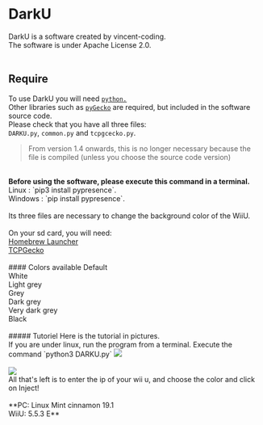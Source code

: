 # DarkU
DarkU is a software created by vincent-coding.<br />
The software is under Apache License 2.0.<br />
<br />
## Require
To use DarkU you will need <a href="https://www.python.org/">`python.`</a><br />
Other libraries such as <a href="https://github.com/wiiudev/pyGecko">`pyGecko`</a> are required, but included in the software source code.<br />
Please check that you have all three files: <br />
`DARKU.py`, `common.py` and `tcpgcecko.py`.<br />
> From version 1.4 onwards, this is no longer necessary because the file is compiled (unless you choose the source code version)
<br />
<b>Before using the software, please execute this command in a terminal.</b><br />
Linux   : `pip3 install pypresence`.<br />
Windows : `pip install pypresence`.<br />
<br />
Its three files are necessary to change the background color of the WiiU.<br />
<br />
On your sd card, you will need:<br />
<a href="https://www.wiiubru.com/appstore/#/app/homebrew_launcher">Homebrew Launcher</a><br />
<a href="https://www.wiiubru.com/appstore/#/app/TCPgecko">TCPGecko</a><br />
<br />
#### Colors available
Default<br />
White<br />
Light grey<br />
Grey<br />
Dark grey<br />
Very dark grey<br />
Black<br />
<br />
##### Tutoriel
Here is the tutorial in pictures.<br />
If you are under linux, run the program from a terminal. Execute the command `python3 DARKU.py`
<img src="http://image.noelshack.com/fichiers/2019/14/4/1554392220-darku-00000.png"><br />
<br />
<img src="http://image.noelshack.com/fichiers/2019/14/4/1554392375-darku-00001.png"><br />
All that's left is to enter the ip of your wii u, and choose the color and click on Inject!<br />
<br />
**PC: Linux Mint cinnamon 19.1<br />
WiiU: 5.5.3 E**
